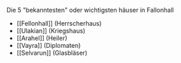 Die 5 "bekanntesten" oder wichtigsten häuser in Fallonhall

- [[Fellonhall]] (Herrscherhaus)
- [[Ulakian]] (Kriegshaus)
- [[Arahel]] (Heiler)
- [[Vayra]] (Diplomaten)
- [[Selvarun]] (Glasbläser)

